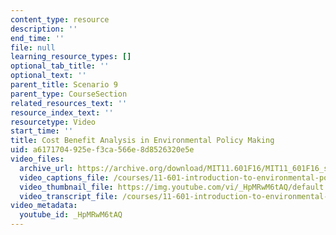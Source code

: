 ```yaml
---
content_type: resource
description: ''
end_time: ''
file: null
learning_resource_types: []
optional_tab_title: ''
optional_text: ''
parent_title: Scenario 9
parent_type: CourseSection
related_resources_text: ''
resource_index_text: ''
resourcetype: Video
start_time: ''
title: Cost Benefit Analysis in Environmental Policy Making
uid: a6171704-925e-f3ca-566e-8d8526320e5e
video_files:
  archive_url: https://archive.org/download/MIT11.601F16/MIT11_601F16_s09_Class_Discussion_300k.mp4
  video_captions_file: /courses/11-601-introduction-to-environmental-policy-and-planning-fall-2016/e30b60bc607d5c94869a05d3d66df663_HpMRwM6tAQ.vtt
  video_thumbnail_file: https://img.youtube.com/vi/_HpMRwM6tAQ/default.jpg
  video_transcript_file: /courses/11-601-introduction-to-environmental-policy-and-planning-fall-2016/1383209c06c2be84597b011f6cebc13b_HpMRwM6tAQ.pdf
video_metadata:
  youtube_id: _HpMRwM6tAQ
---
```

